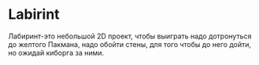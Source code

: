 # Labirint

Лабиринт-это небольшой 2D проект, чтобы выиграть надо дотронуться до желтого Пакмана, надо обойти стены, для того чтобы до него дойти, но ожидай киборга за ними.
